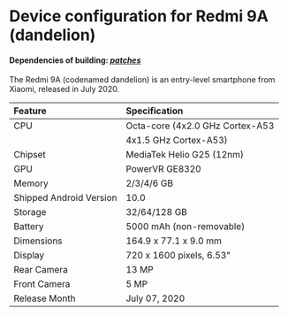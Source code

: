 Device configuration for Redmi 9A (dandelion)
=================================================

#### Dependencies of building: [*patches*](https://github.com/zijianjiao2017/patches)

The Redmi 9A (codenamed dandelion) is an entry-level smartphone from Xiaomi, released in July 2020.

| Feature                 | Specification                     |
| :---------------------- | :-------------------------------- |
| CPU                     | Octa-core (4x2.0 GHz Cortex-A53   |
|                         | 4x1.5 GHz Cortex-A53)             |
| Chipset                 | MediaTek Helio G25 (12nm)         |
| GPU                     | PowerVR GE8320                    |
| Memory                  | 2/3/4/6 GB                        |
| Shipped Android Version | 10.0                              |
| Storage                 | 32/64/128 GB                      |
| Battery                 | 5000 mAh (non-removable)          |
| Dimensions              | 164.9 x 77.1 x 9.0 mm             |
| Display                 | 720 x 1600 pixels, 6.53"          |
| Rear Camera             | 13 MP                             |
| Front Camera            | 5 MP                             |
| Release Month           | July 07, 2020                     |
